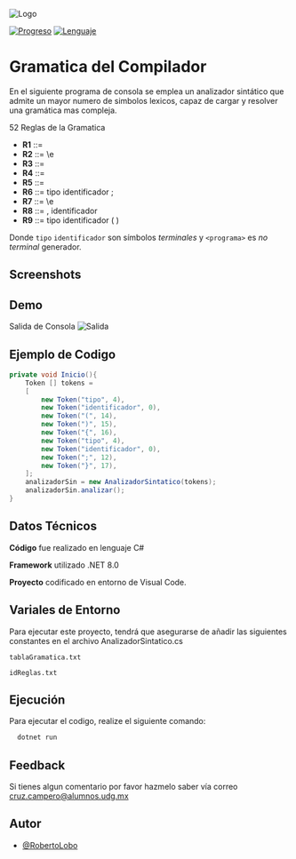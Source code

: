 
![Logo](https://external-content.duckduckgo.com/iu/?u=https%3A%2F%2Ft2informatik.de%2Fen%2Fwp-content%2Fuploads%2Fsites%2F2%2F2023%2F03%2Fcompiler.png&f=1&nofb=1&ipt=a4292f5664161b1367f275be19a973515a3c92bf6246f17e5bb35392164b6b21&ipo=images)

[![Progreso](https://img.shields.io/badge/STATUS-EN%20DESAROLLO-green)]()
[![Lenguaje](https://img.shields.io/badge/Lenguaje-C_%23-blue)]()


# Gramatica del Compilador

En el siguiente programa de consola se emplea un analizador sintático que admite un mayor numero de simbolos lexicos, capaz de cargar y resolver una gramática mas compleja.

52 Reglas de la Gramatica

* **R1** <programa> ::= <Definiciones>
* **R2** <Definiciones> ::= \e 
* **R3** <Definiciones> ::= <Definicion> <Definiciones> 
* **R4** <Definicion> ::= <DefVar> 
* **R5** <Definicion> ::= <DefFunc> 
* **R6** <DefVar> ::= tipo identificador <ListaVar> ; 
* **R7** <ListaVar> ::= \e 
* **R8** <ListaVar> ::= , identificador <ListaVar> 
* **R9** <DefFunc> ::= tipo identificador ( <Parametros> ) <BloqFunc> 

Donde `tipo` `identificador` son símbolos *terminales* y `<programa>` es *no terminal* generador.




## Screenshots



## Demo

Salida de Consola
![Salida](https://i.imgur.com/34x2qGg.png)


## Ejemplo de Codigo

```csharp
private void Inicio(){
    Token [] tokens =
    [
        new Token("tipo", 4),
        new Token("identificador", 0),
        new Token("(", 14),
        new Token(")", 15),
        new Token("{", 16),
        new Token("tipo", 4),
        new Token("identificador", 0),
        new Token(";", 12),
        new Token("}", 17),
    ];
    analizadorSin = new AnalizadorSintatico(tokens);
    analizadorSin.analizar();
}
```


## Datos Técnicos

**Código** fue realizado en lenguaje C#

**Framework** utilizado .NET 8.0

**Proyecto** codificado en entorno de Visual Code. 


## Variales de Entorno

Para ejecutar este proyecto, tendrá que asegurarse de añadir las siguientes constantes en el archivo AnalizadorSintatico.cs

`tablaGramatica.txt`

`idReglas.txt`


## Ejecución

Para ejecutar el codigo, realize el siguiente comando:

```bash
  dotnet run 
```


## Feedback

Si tienes algun comentario por favor hazmelo saber vía correo cruz.campero@alumnos.udg.mx


## Autor

- [@RobertoLobo](https://www.github.com/RobertoLobo)

